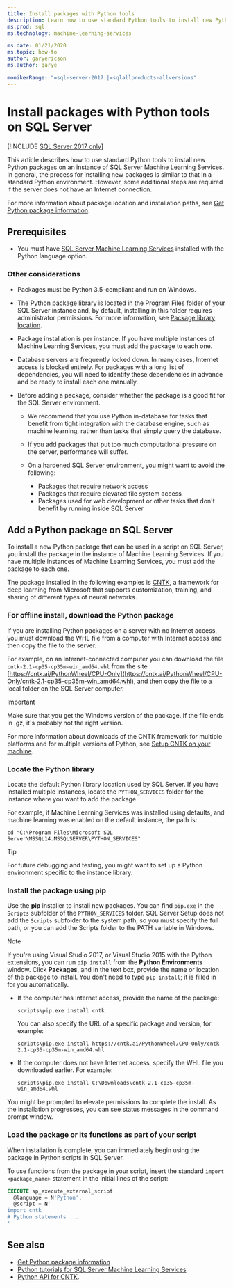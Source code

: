 ```yaml
---
title: Install packages with Python tools
description: Learn how to use standard Python tools to install new Python packages to an instance of SQL Server Machine Learning Services.
ms.prod: sql
ms.technology: machine-learning-services

ms.date: 01/21/2020
ms.topic: how-to
author: garyericson
ms.author: garye

monikerRange: "=sql-server-2017||=sqlallproducts-allversions"
---
```

# Install packages with Python tools on SQL Server
[!INCLUDE [SQL Server 2017 only](../../includes/applies-to-version/sqlserver2017-only.md)]

This article describes how to use standard Python tools to install new Python packages on an instance of SQL Server Machine Learning Services. In general, the process for installing new packages is similar to that in a standard Python environment. However, some additional steps are required if the server does not have an Internet connection.

For more information about package location and installation paths, see [Get Python package information](python-package-information.md).

## Prerequisites

+ You must have [SQL Server Machine Learning Services](../install/sql-machine-learning-services-windows-install.md) installed with the Python language option.

### Other considerations

+ Packages must be Python 3.5-compliant and run on Windows.

+ The Python package library is located in the Program Files folder of your SQL Server instance and, by default, installing in this folder requires administrator permissions. For more information, see [Package library location](../package-management/python-package-information.md#default-python-library-location).

+ Package installation is per instance. If you have multiple instances of Machine Learning Services, you must add the package to each one.

+ Database servers are frequently locked down. In many cases, Internet access is blocked entirely. For packages with a long list of dependencies, you will need to identify these dependencies in advance and be ready to install each one manually.

+ Before adding a package, consider whether the package is a good fit for the SQL Server environment.

  + We recommend that you use Python in-database for tasks that benefit from tight integration with the database engine, such as machine learning, rather than tasks that simply query the database.

  + If you add packages that put too much computational pressure on the server, performance will suffer.

  + On a hardened SQL Server environment, you might want to avoid the following:
    + Packages that require network access
    + Packages that require elevated file system access
    + Packages used for web development or other tasks that don't benefit by running inside SQL Server

## Add a Python package on SQL Server

To install a new Python package that can be used in a script on SQL Server, you install the package in the instance of Machine Learning Services. If you have multiple instances of Machine Learning Services, you must add the package to each one.

The package installed in the following examples is [CNTK](/cognitive-toolkit/), a framework for deep learning from Microsoft that supports customization, training, and sharing of different types of neural networks.

### For offline install, download the Python package

If you are installing Python packages on a server with no Internet access, you must download the WHL file from a computer with Internet access and then copy the file to the server.

For example, on an Internet-connected computer you can download the file `cntk-2.1-cp35-cp35m-win_amd64.whl` from the site [https://cntk.ai/PythonWheel/CPU-Only](https://cntk.ai/PythonWheel/CPU-Only/cntk-2.1-cp35-cp35m-win_amd64.whl), and then copy the file to a local folder on the SQL Server computer.

> [!IMPORTANT]
> Make sure that you get the Windows version of the package. If the file ends in .gz, it's probably not the right version.

For more information about downloads of the CNTK framework for multiple platforms and for multiple versions of Python, see [Setup CNTK on your machine](/cognitive-toolkit/Setup-CNTK-on-your-machine).

### Locate the Python library

Locate the default Python library location used by SQL Server. If you have installed multiple instances, locate the `PYTHON_SERVICES` folder for the instance where you want to add the package.

For example, if Machine Learning Services was installed using defaults, and machine learning was enabled on the default instance, the path is:

```console
cd "C:\Program Files\Microsoft SQL Server\MSSQL14.MSSQLSERVER\PYTHON_SERVICES"
```

> [!TIP]
> For future debugging and testing, you might want to set up a Python environment specific to the instance library.

### Install the package using pip

Use the **pip** installer to install new packages. You can find `pip.exe` in the `Scripts` subfolder of the `PYTHON_SERVICES` folder. SQL Server Setup does not add the `Scripts` subfolder to the system path, so you must specify the full path, or you can add the Scripts folder to the PATH variable in Windows.

> [!NOTE]
> If you're using Visual Studio 2017, or Visual Studio 2015 with the Python extensions, you can run `pip install` from the **Python Environments** window. Click **Packages**, and in the text box, provide the name or location of the package to install. You don't need to type `pip install`; it is filled in for you automatically.

+ If the computer has Internet access, provide the name of the package:

  ```console
  scripts\pip.exe install cntk
  ```
  You can also specify the URL of a specific package and version, for example:

  ```console
  scripts\pip.exe install https://cntk.ai/PythonWheel/CPU-Only/cntk-2.1-cp35-cp35m-win_amd64.whl
  ```

+ If the computer does not have Internet access, specify the WHL file you downloaded earlier. For example:

  ```console
  scripts\pip.exe install C:\Downloads\cntk-2.1-cp35-cp35m-win_amd64.whl
  ```

You might be prompted to elevate permissions to complete the install.
As the installation progresses, you can see status messages in the command prompt window.

### Load the package or its functions as part of your script

When installation is complete, you can immediately begin using the package in Python scripts in SQL Server.

To use functions from the package in your script, insert the standard `import <package_name>` statement in the initial lines of the script:

```sql
EXECUTE sp_execute_external_script 
  @language = N'Python', 
  @script = N'
import cntk
# Python statements ...
'
```

## See also

+ [Get Python package information](python-package-information.md)
+ [Python tutorials for SQL Server Machine Learning Services](../tutorials/python-tutorials.md)
+ [Python API for CNTK](https://cntk.ai/pythondocs/tutorials.html).